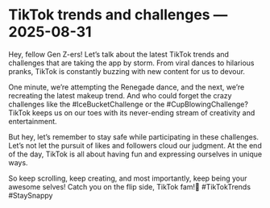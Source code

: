 # TikTok trends and challenges — 2025-08-31

Hey, fellow Gen Z-ers! Let’s talk about the latest TikTok trends and challenges that are taking the app by storm. From viral dances to hilarious pranks, TikTok is constantly buzzing with new content for us to devour.

One minute, we’re attempting the Renegade dance, and the next, we’re recreating the latest makeup trend. And who could forget the crazy challenges like the #IceBucketChallenge or the #CupBlowingChallenge? TikTok keeps us on our toes with its never-ending stream of creativity and entertainment.

But hey, let’s remember to stay safe while participating in these challenges. Let’s not let the pursuit of likes and followers cloud our judgment. At the end of the day, TikTok is all about having fun and expressing ourselves in unique ways.

So keep scrolling, keep creating, and most importantly, keep being your awesome selves! Catch you on the flip side, TikTok fam!🌟 #TikTokTrends #StaySnappy